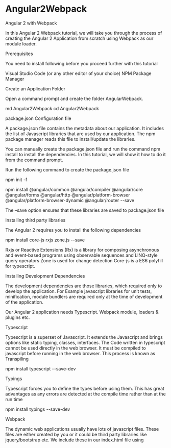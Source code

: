 # Angular2Webpack

Angular 2 with Webpack

In this Angular 2  Webpack tutorial, we will take you through the process of creating the Angular 2 Application from scratch using Webpack as our module loader.

Prerequisites

You need to install following before you proceed further with this tutorial

Visual Studio Code (or any other editor of your choice)
NPM Package Manager

Create an Application Folder

Open a command prompt and create the folder AngularWebpack.

md Angular2Webpack
cd Angular2Webpack

package.json Configuration file

A package.json file contains the metadata about our application. It includes the list of Javascript libraries that are used by our application. The npm package manager reads this file to install/update the libraries.

You can manually create the package.json file and run the command npm install to install the dependencies. In this tutorial, we will show it how to do it from the command prompt.

Run the following command to create the package.json file

npm init -f

npm install @angular/common @angular/compiler @angular/core @angular/forms 
@angular/http @angular/platform-browser @angular/platform-browser-dynamic @angular/router --save

The –save option ensures that these libraries are saved to package.json file

Installing third party libraries

The Angular 2 requires you to install the following dependencies

npm install core-js rxjs zone.js --save

Rxjs or Reactive Extensions (Rx) is a library for composing asynchronous and event-based programs using observable sequences and LINQ-style query operators
Zone is used for change detection
Core-js is a ES6 polyfill for typescript.

Installing Development Dependencies

The development dependencies are those libraries, which required only to develop the application. For Example javascript libraries for unit tests, minification, module bundlers are required only at the time of development of the application.

Our Angular 2 application needs Typescript. Webpack module, loaders & plugins etc.

Typescript

Typescript is a superset of Javascript. It extends the Javascript and brings options like static typing, classes, interfaces. The Code written in typescript cannot be used directly in the web browser. It must be compiled to javascript before running in the web browser. This process is known as Transpiling

npm install typescript --save-dev

Typings

Typescript forces you to define the types before using them. This has great advantages as any errors are detected at the compile time rather than at the run time

npm install typings --save-dev

Webpack

The dynamic web applications usually have lots of javascript files. These files are either created by you or it could be third party libraries like jquery/bootstrap etc. We include these in our index.html file using <script> tag. When a user sends requests to our application, the browser requests and loads these files one at a time. If you have lots of these files, then it will make your application slow. The solution to this problem is to merge all these files into a one or two files so that the browser can download the entire file in one request. This is where Webpack is used.

Webpack is a bundler, which scans your web application looking for javascript files and merges them into one ( or more) big file. Webpack has the ability to bundle any kind of file like JavaScript, CSS, SASS, LESS, images, HTML, & fonts etc. Webpack also comes with Development Server that supports hot module reloading.

Webpack along with Webpack dev server can be installed using the following command.

npm install webpack webpack-dev-server --save-dev

The –save-dev option ensures that these are installed as development dependencies

Webpack loaders and plugins

Webpack supports custom loaders and plugins. A loader is a program that allows you to preprocess files as you “load” them. They extract the content of the file, transform them and then return the transformed content to Webpack for bundling. With the help of loaders, the Webpack can handle any type of files

Webpack loaders

npm install angular2-template-loader awesome-typescript-loader css-loader file-loader 
html-loader null-loader raw-loader style-loader to-string-loader --save-dev

Webpack plugins

A plugin is a program that changes the behavior of webpack

npm install html-webpack-plugin webpack-merge extract-text-webpack-plugin --save-dev

Others dependencies
npm install rimraf --save-dev

Creating the Component

So far we have installed all the required dependencies. The next step is to create our application. Under the root folder of our application create folder call src. Under src create a folder called app.

Component class

First, let us create an Angular 2 Component. Create app.component.ts under the src/app directory 

Root Module

The Angular 2 follows the modular approach, the application development. Every Angular 2 application must have one module known as root Module. We will name it as app.module.ts. Create the file with the name app.module.ts under the folder app

Bootstrapping our root module

We have so far created AppComponent which is bound to the HTML template app.component.html. We have added the AppComponent to AppModule. In AppModule we indicated that the AppComponent is to be loaded when AppModule is loaded

The Next step is to ask the Angular to load the AppModule when the application is loaded. To do need to create main.ts file

Create main.ts in the src folder

Index page

We need a root page for our application. Create index.html under src folder

Assets

We have imported styles.css and used “angular.png” image in our AppComponent.

Create the folder assets/css under src

imilarly, create the folder assets/images under src. 
Configuring Our Application

We have successfully built our application. The next step is to run the application. But before that, we need to configure Typescript, Typings and Webpack libraries

Typescript

Create the file tsconfig.json in the root folder our project

Webpack Bundle

The next step is to configure the Webpack. Webpack allows us to bundle all our javascript files into a one or more files. Let us create three bundles in our application

In the first bundle, we add all our application code like components, service, modules etc. We call it as an app. We do not have to create a separate file to that. Our main.ts file will be the starting point for this bundle.

We put all the external libraries like Rxjs, Zone etc into a separate bundle. This includes Angular 2 libraries also. Let us call it as the  vendor. To do that we need to create the vendor.ts and import required libraries. Create the file called the vendor.ts under root folder

In the third bundle, we include the polyfills we require to run Angular applications in most modern browsers. Create a file called polyfills.ts

Webpack configuration

The next step is to configure the Webpack.

The Webpack by convention uses the webpack.config.js file to read the configuration information. Create the webpack.config.js in the root folder of our project. 

module.exports = require('./config/webpack.dev.js');

The above code tells the Webpack to read the configuration file webpack.dev.js from the config folder.

The Webpack can be setup so that you can have a separate configuration option for testing , development, and production. What you need to do is to create separate config files for development . testing and production and then switch between these config file in the main configuration file (webpack.config.js)

Create the folder “config” in the root of our project. This is where we are going to put all over Webpack related configuration option

Create the file webpack.common.js under the folder config 

First, we let Webpack know our entry points. Remember that we have decided to create three bundles of our application. Our three entry points are polyfills.ts , vendor.ts, and main.ts all located in the src folder.

The Webpack starts from these files and traverses through it to find dependencies and merges all of them one bundle per each entry.

Webpack then uses loaders to transform our files. For example, the Typescript files (ts extension) are passed through “angular2-template-loade” and then to “awesome-typescript-loader” (Right to left)

The CommonsChunkPlugin removes all the multiple used chunks of code and uses it only once.

The HtmlWebpackPlugin adds a script tag to our index.html for the each of the bundle created.
Webpack.dev.js

Create webpack.dev.js under the config folder 

The webpack.dev.js file imports the webpack.common.js and uses additional configuration options required only for the development.

The devtool defines how the source map is created. The source maps help in debugging our applications in the browser.

Output configuration has options that affect the output of the Webpack compilation. You can configure location on disk where the compiled files are written to (path), the name of the bundle (filename), the name of the chunk file (chunkfilename) and public URL path (publicPath) etc.

You call any development environment specific plugin here. The extract-text-webpack-plugin removes the compiled CSS from the bundle and emits is as a separate file.

npm start - run the the project

npm run build - change to the production mode and it will generate dist folder

npm test - for testing

